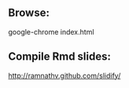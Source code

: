 Browse:
--------
google-chrome index.html


Compile Rmd slides:
-------------------
http://ramnathv.github.com/slidify/


